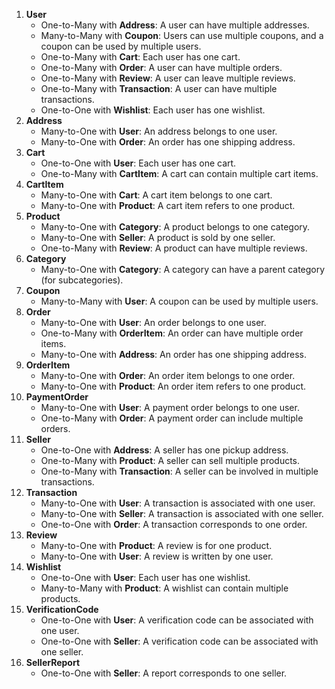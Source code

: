 1. **User**
    - One-to-Many with **Address**: A user can have multiple addresses.
    - Many-to-Many with **Coupon**: Users can use multiple coupons, and a coupon can be used by multiple users.
    - One-to-Many with **Cart**: Each user has one cart.
    - One-to-Many with **Order**: A user can have multiple orders.
    - One-to-Many with **Review**: A user can leave multiple reviews.
    - One-to-Many with **Transaction**: A user can have multiple transactions.
    - One-to-One with **Wishlist**: Each user has one wishlist.
2. **Address**
    - Many-to-One with **User**: An address belongs to one user.
    - Many-to-One with **Order**: An order has one shipping address.
3. **Cart**
    - One-to-One with **User**: Each user has one cart.
    - One-to-Many with **CartItem**: A cart can contain multiple cart items.
4. **CartItem**
    - Many-to-One with **Cart**: A cart item belongs to one cart.
    - Many-to-One with **Product**: A cart item refers to one product.
5. **Product**
    - Many-to-One with **Category**: A product belongs to one category.
    - Many-to-One with **Seller**: A product is sold by one seller.
    - One-to-Many with **Review**: A product can have multiple reviews.
6. **Category**
    - Many-to-One with **Category**: A category can have a parent category (for subcategories).
7. **Coupon**
    - Many-to-Many with **User**: A coupon can be used by multiple users.
8. **Order**
    - Many-to-One with **User**: An order belongs to one user.
    - One-to-Many with **OrderItem**: An order can have multiple order items.
    - Many-to-One with **Address**: An order has one shipping address.
9. **OrderItem**
    - Many-to-One with **Order**: An order item belongs to one order.
    - Many-to-One with **Product**: An order item refers to one product.
10. **PaymentOrder**
    - Many-to-One with **User**: A payment order belongs to one user.
    - One-to-Many with **Order**: A payment order can include multiple orders.
11. **Seller**
    - One-to-One with **Address**: A seller has one pickup address.
    - One-to-Many with **Product**: A seller can sell multiple products.
    - One-to-Many with **Transaction**: A seller can be involved in multiple transactions.
12. **Transaction**
    - Many-to-One with **User**: A transaction is associated with one user.
    - Many-to-One with **Seller**: A transaction is associated with one seller.
    - One-to-One with **Order**: A transaction corresponds to one order.
13. **Review**
    - Many-to-One with **Product**: A review is for one product.
    - Many-to-One with **User**: A review is written by one user.
14. **Wishlist**
    - One-to-One with **User**: Each user has one wishlist.
    - Many-to-Many with **Product**: A wishlist can contain multiple products.
15. **VerificationCode**
    - One-to-One with **User**: A verification code can be associated with one user.
    - One-to-One with **Seller**: A verification code can be associated with one seller.
16. **SellerReport**
    - One-to-One with **Seller**: A report corresponds to one seller.
